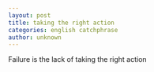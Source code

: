 ```yaml
---
layout: post
title: taking the right action
categories: english catchphrase
author: unknown
---
```

Failure is the lack of taking the right action
